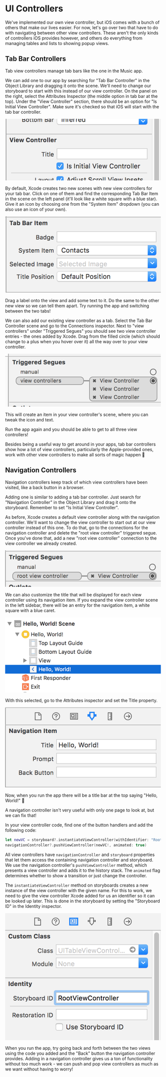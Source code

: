 # UI Controllers

We've implemented our own view controller, but iOS comes with a bunch of others that make our lives easier. For now,
let's go over two that have to do with navigating between other view controllers. These aren't the only kinds of
controllers iOS provides however, and others do everything from managing tables and lists to showing popup views.

## Tab Bar Controllers

Tab view controllers manage tab bars like the one in the Music app.

We can add one to our app by searching for "Tab Bar
Controller" in the Object Library and dragging it onto the scene. We'll need to change our storyboard to start with
this instead of our view controller. On the panel on the right, select the Attributes Inspector (the middle option in
tab bar at the top). Under the "View Controller" section, there should be an option for "Is Initial View Controller".
Make sure it's checked so that iOS will start with the tab bar controller.

![Initial View Controller](initial-view-controller.png)

By default, Xcode creates two new scenes with new view controllers for your tab bar.
Click on one of them and find the corresponding Tab Bar Item in the scene on the
left panel (it'll look like a white square with a blue star). Give it an icon
by choosing one from the "System Item" dropdown (you can also use an icon of your own).

![Tab Bar Item options](tab-bar-item.png)

Drag a label onto the view and add some text to it. Do the same to the other new view so
we can tell them apart. Try running the app and switching between the two tabs!

We can also add our existing view controller as a tab. Select the Tab Bar Controller scene
and go to the Connections inspector. Next to "view controllers" under "Triggered Segues"
you should see two view controller entries - the ones added by Xcode. Drag from the filled
circle (which should change to a plus when you hover over it) all the way over to your view controller.

![Connecting your view controller](connecting-view-controllers.png)

This will create an item in your view controller's scene, where you can tweak the icon
and text.

Run the app again and you should be able to get to all three view controllers!

Besides being a useful way to get around in your apps, tab bar controllers show how a lot
of view controllers, particularly the Apple-provided ones, work with other view controllers
to make all sorts of magic happen 🎉

## Navigation Controllers

Navigation controllers keep track of which view controllers have been visited, like a back button
in a browser.

Adding one is similar to adding a tab bar controller. Just search for "Navigation Controller" in
the Object Library and drag it onto the storyboard. Remember to set "Is Initial View Controller".

As before, Xcode creates a default view controller along with the navigation controller.
We'll want to change the view controller to start out at our view controller instead of this one.
To do that, go to the connections for the navigation controller and delete the "root view controller" triggered segue. Once you've done that, add a new "root view controller" connection
to the view controller we already created.

![Setting the root view controller](navigation-controller-root-view-controller.png)

We can also customize the title that will be displayed for each view controller using its
navigation item. If you expand the view controller scene in the left sidebar, there will be an
entry for the navigation item, a white square with a blue caret.

![Finding the navigation item](find-navigation-item.png)

With this selected, go to the Attributes inspector and set the Title property.

![Setting the title](navigation-item-title.png)

Now, when you run the app there will be a title bar at the top saying "Hello, World!" 👋

A navigation controller isn't very useful with only one page to look at, but we can fix that!

In your view controller code, find one of the button handlers and add the following code:

```swift
let newVC = storyboard?.instantiateViewController(withIdentifier: "RootViewController")
navigationController?.pushViewController(newVC!, animated: true)
```

All view controllers have `navigationController` and `storyboard` properties that let them access
the containing navigation controller and storyboard. We use the navigation controller's
`pushViewController` method, which presents a view controller and adds it to the history stack.
The `animated` flag determines whether to show a transition or just change the controller.

The `instantiateViewController` method on storyboards creates a new instance of the view controller
with the given name. For this to work, we need to give the view controller Xcode added for us
an identifier so it can be looked up later. This is done in the storyboard by setting the
"Storyboard ID" in the Identity inspector.

![Setting the Storyboard ID](storyboard-id.png)

When you run the app, try going back and forth between the two views using the code
you added and the "Back" button the navigation controller provides. Adding in a navigation
controller gives us a ton of functionality without too much work - we can push and pop
view controllers as much as we want without having to worry!
